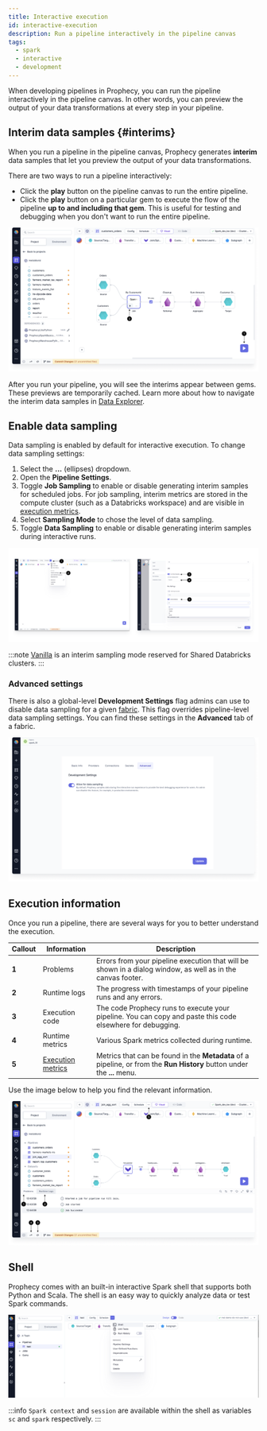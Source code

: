 ```yaml
---
title: Interactive execution
id: interactive-execution
description: Run a pipeline interactively in the pipeline canvas
tags:
  - spark
  - interactive
  - development
---
```


When developing pipelines in Prophecy, you can run the pipeline interactively in the pipeline canvas. In other words, you can preview the output of your data transformations at every step in your pipeline.

## Interim data samples {#interims}

When you run a pipeline in the pipeline canvas, Prophecy generates **interim** data samples that let you preview the output of your data transformations.

There are two ways to run a pipeline interactively:

- Click the **play** button on the pipeline canvas to run the entire pipeline.
- Click the **play** button on a particular gem to execute the flow of the pipeline **up to and including that gem**. This is useful for testing and debugging when you don't want to run the entire pipeline.

![Interactive run options](img/interactive-execution-play-options.png)

After you run your pipeline, you will see the interims appear between gems. These previews are temporarily cached. Learn more about how to navigate the interim data samples in [Data Explorer](docs/Spark/execution/data-explorer.md).

## Enable data sampling

Data sampling is enabled by default for interactive execution. To change data sampling settings:

1. Select the **...** (ellipses) dropdown.
2. Open the **Pipeline Settings**.
3. Toggle **Job Sampling** to enable or disable generating interim samples for scheduled jobs. For job sampling, interim metrics are stored in the compute cluster (such as a Databricks workspace) and are visible in [execution metrics](docs/Spark/execution/execution-metrics.md).
4. Select **Sampling Mode** to chose the level of data sampling.
5. Toggle **Data Sampling** to enable or disable generating interim samples during interactive runs.

![Data and Job Sampling](img/interactive-execution-job-data-sampling.png)

:::note
[Vanilla](docs/Spark/execution/databricks-clusters-behaviors.md#vanilla-interims) is an interim sampling mode reserved for Shared Databricks clusters.
:::

### Advanced settings

There is also a global-level **Development Settings** flag admins can use to disable data sampling for a given [fabric](docs/concepts/fabrics/fabrics.md). This flag overrides pipeline-level data sampling settings. You can find these settings in the **Advanced** tab of a fabric.

![Create a new model test](./img/limit-data-preview-interims.png)

## Execution information

Once you run a pipeline, there are several ways for you to better understand the execution.

| Callout | Information                                                    | Description                                                                                                             |
| ------- | -------------------------------------------------------------- | ----------------------------------------------------------------------------------------------------------------------- |
| **1**   | Problems                                                       | Errors from your pipeline execution that will be shown in a dialog window, as well as in the canvas footer.             |
| **2**   | Runtime logs                                                   | The progress with timestamps of your pipeline runs and any errors.                                                      |
| **3**   | Execution code                                                 | The code Prophecy runs to execute your pipeline. You can copy and paste this code elsewhere for debugging.              |
| **4**   | Runtime metrics                                                | Various Spark metrics collected during runtime.                                                                         |
| **5**   | [Execution metrics](docs/Spark/execution/execution-metrics.md) | Metrics that can be found in the **Metadata** of a pipeline, or from the **Run History** button under the **...** menu. |

Use the image below to help you find the relevant information.

![Execution information](./img/run-info.png)

## Shell

Prophecy comes with an built-in interactive Spark shell that supports both Python and Scala. The shell is an easy way to quickly analyze data or test Spark commands.

![Interactive execution](./img/int_exc_1.png)

:::info
`Spark context` and `session` are available within the shell as variables `sc` and `spark` respectively.
:::
